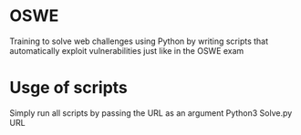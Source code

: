 # OSWE
Training to solve web challenges using Python by writing scripts that automatically exploit vulnerabilities just like in the OSWE exam
# Usge of scripts 
Simply run all scripts by passing the URL as an argument
Python3 Solve.py URL
